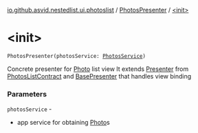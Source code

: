 [io.github.asvid.nestedlist.ui.photoslist](../index.md) / [PhotosPresenter](index.md) / [&lt;init&gt;](./-init-.md)

# &lt;init&gt;

`PhotosPresenter(photosService: `[`PhotosService`](../../io.github.asvid.nestedlist.appservices.photos/-photos-service/index.md)`)`

Concrete presenter for [Photo](#) list view
It extends [Presenter](../-presenter/index.md) from [PhotosListContract](#) and [BasePresenter](../../io.github.asvid.nestedlist.ui.mvp/-base-presenter/index.md) that handles view binding

### Parameters

`photosService` -
* app service for obtaining [Photo](#)s
